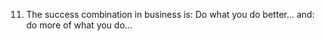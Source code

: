 11. The success combination in business is: Do what you do better... and: do more of what you do...

